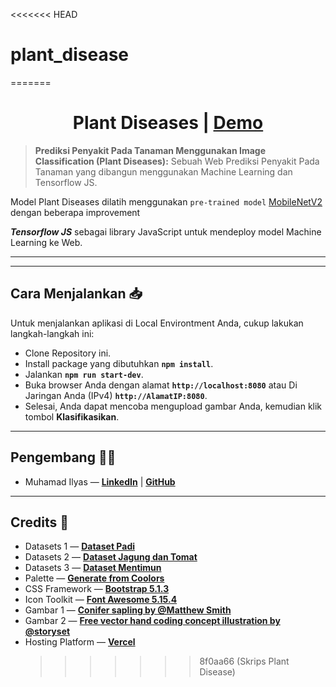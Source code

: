 <<<<<<< HEAD

# plant_disease

=======

<h1 align=center>Plant Diseases | <a href="https://csd-114.vercel.app/">Demo</a></h1>

> **Prediksi Penyakit Pada Tanaman Menggunakan Image Classification (Plant Diseases):** Sebuah Web Prediksi Penyakit Pada Tanaman yang dibangun menggunakan Machine Learning dan Tensorflow JS.

Model Plant Diseases dilatih menggunakan `pre-trained model` [MobileNetV2](https://www.tensorflow.org/api_docs/python/tf/keras/applications/mobilenet_v2/MobileNetV2) dengan beberapa improvement

**_Tensorflow JS_** sebagai library JavaScript untuk mendeploy model Machine Learning ke Web.

---

<!-- <p align="center">
  <img src="assets/preview.gif" alt="Project Preview image" title="Project Preview"/>
</p>
<br>
<p align="center">
  <img src="assets/preview-mobile.gif" alt="Project Preview Mobile image" title="Project Preview mobile"/>
</p> -->

---

## Cara Menjalankan 📥

Untuk menjalankan aplikasi di Local Environtment Anda, cukup lakukan langkah-langkah ini:

- Clone Repository ini.
- Install package yang dibutuhkan **`npm install`**.
- Jalankan **`npm run start-dev`**.
- Buka browser Anda dengan alamat **`http://localhost:8080`** atau Di Jaringan Anda (IPv4) **`http://AlamatIP:8080`**.
- Selesai, Anda dapat mencoba mengupload gambar Anda, kemudian klik tombol **Klasifikasikan**.

---

## Pengembang 👨‍💻

- Muhamad Ilyas &mdash; [**LinkedIn**](https://github.com/muhamadilyas17) | [**GitHub**](https://www.linkedin.com/in/muhamad-ilyas/)

---

## Credits 🌟

- Datasets 1 &mdash; **[Dataset Padi]('https://www.kaggle.com/datasets/minhhuy2810/rice-diseases-image-dataset')**
- Datasets 2 &mdash; **[Dataset Jagung dan Tomat]('https://www.kaggle.com/datasets/vipoooool/new-plant-diseases-dataset')**
- Datasets 3 &mdash; **[Dataset Mentimun]('https://www.kaggle.com/datasets/kareem3egm/cucumber-plant-diseases-dataset')**
- Palette &mdash; **[Generate from Coolors](https://coolors.co/adeee3-18a566-03643b-2f9a12-423e28)**
- CSS Framework &mdash; **[Bootstrap 5.1.3](https://getbootstrap.com/)**
- Icon Toolkit &mdash; **[Font Awesome 5.15.4](https://fontawesome.com)**
- Gambar 1 &mdash; **[Conifer sapling by @Matthew Smith](https://images.unsplash.com/photo-1421789665209-c9b2a435e3dc)**
- Gambar 2 &mdash; **[Free vector hand coding concept illustration by @storyset](https://img.freepik.com/free-vector/hand-coding-concept-illustration_114360-8113.jpg?w=740&t=st=1672287894~exp=1672288494~hmac=db8e9a750d6a6432653dcf5344df2a5a496c26d4159bbe11dd6e5d36e6738f9e)**
- Hosting Platform &mdash; **[Vercel](https://vercel.com/)**
  > > > > > > > 8f0aa66 (Skrips Plant Disease)
